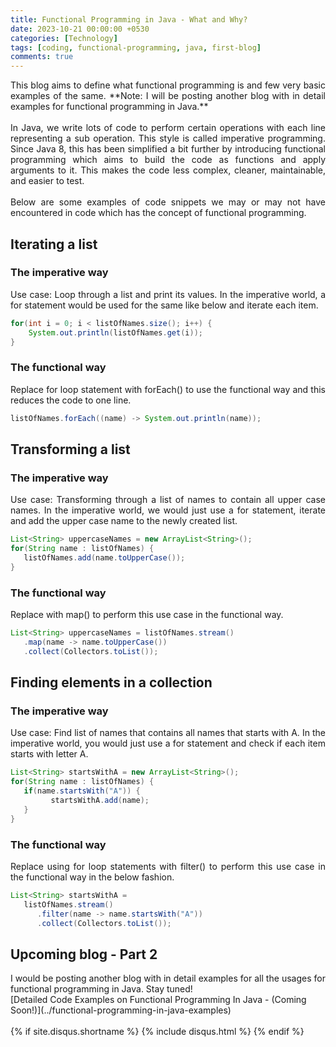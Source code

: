 ```yaml
--- 
title: Functional Programming in Java - What and Why?
date: 2023-10-21 00:00:00 +0530
categories: [Technology]
tags: [coding, functional-programming, java, first-blog]
comments: true
---
```


 <div align="justify">
This blog aims to define what functional programming is and few very basic examples of the same. **Note: I will be posting another blog with in detail examples for functional programming in Java.**
 <br />
 <br />  
 In Java, we write lots of code to perform certain operations with each line representing a sub operation. This style is called imperative programming. Since Java 8, this has been simplified a bit further by introducing functional programming which aims to build the code as functions and apply arguments to it. This makes the code less complex, cleaner, maintainable, and easier to test.
 <br /> 
 <br />
Below are some examples of code snippets we may or may not have encountered in code which has the concept of functional programming. 
 </div>

## Iterating a list
### The imperative way
 <div align="justify">
Use case: Loop through a list and print its values. In the imperative world, a for statement would be used for the same like below and iterate each item.
</div>

```java
for(int i = 0; i < listOfNames.size(); i++) {                      
    System.out.println(listOfNames.get(i)); 
}
```

### The functional way
 <div align="justify">
Replace for loop statement with forEach() to use the functional way and this reduces the code to one line. 
</div>

```java
listOfNames.forEach((name) -> System.out.println(name));
```

## Transforming a list
### The imperative way
 <div align="justify">
Use case: Transforming through a list of names to contain all upper case names. In the imperative world, we would just use a for statement, iterate and add the upper case name to the newly created list. 
</div>

```java
List<String> uppercaseNames = new ArrayList<String>();
for(String name : listOfNames) { 
   listOfNames.add(name.toUpperCase()); 
}
```


### The functional way
 <div align="justify">
Replace with map() to perform this use case in the functional way. 
</div>

```java
List<String> uppercaseNames = listOfNames.stream() 
   .map(name -> name.toUpperCase()) 
   .collect(Collectors.toList());
```

## Finding elements in a collection

### The imperative way
 <div align="justify">
Use case: Find list of names that contains all names that starts with A. In the imperative world, you would just use a for statement and check if each item starts with letter A. 
</div>

```java
List<String> startsWithA = new ArrayList<String>(); 
for(String name : listOfNames) {
   if(name.startsWith("A")) { 
         startsWithA.add(name); 
   }
}
```

### The functional way
 <div align="justify">
Replace using for loop statements with filter() to perform this use case in the functional way in the below fashion.
</div>

```java
List<String> startsWithA =
   listOfNames.stream()
      .filter(name -> name.startsWith("A")) 
      .collect(Collectors.toList());
```

## Upcoming blog - Part 2
 <div align="justify">
I would be posting another blog with in detail examples for all the usages for functional programming in Java. Stay tuned! 
</div>
[Detailed Code Examples on Functional Programming In Java - (Coming Soon!)](../functional-programming-in-java-examples)
 <br />  
 <br />  
{% if site.disqus.shortname %}
  {% include disqus.html %}
{% endif %}